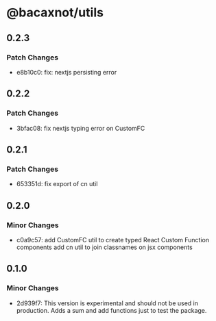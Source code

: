 # @bacaxnot/utils

## 0.2.3

### Patch Changes

- e8b10c0: fix: nextjs persisting error

## 0.2.2

### Patch Changes

- 3bfac08: fix nextjs typing error on CustomFC

## 0.2.1

### Patch Changes

- 653351d: fix export of cn util

## 0.2.0

### Minor Changes

- c0a9c57: add CustomFC util to create typed React Custom Function components
  add cn util to join classnames on jsx components

## 0.1.0

### Minor Changes

- 2d939f7: This version is experimental and should not be used in production.
  Adds a sum and add functions just to test the package.
